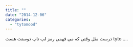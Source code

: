 ```yaml
---
title: ""
date: "2014-12-06"
categories: 
  - "tytomood"
---
```


درست مثل وقتی که می فهمی رمز لپ تاپ دوستت هست tyto ....
